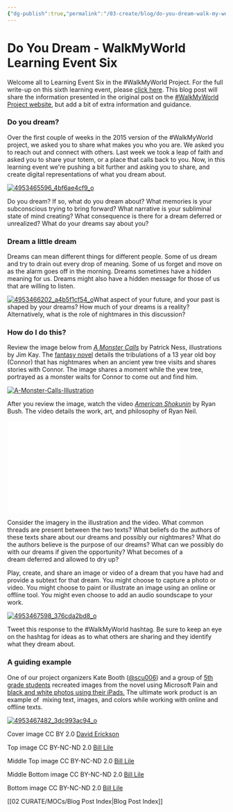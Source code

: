 ```yaml
---
{"dg-publish":true,"permalink":"/03-create/blog/do-you-dream-walk-my-world-learning-event-six/","title":"Do You Dream - #WalkMyWorld Learning Event Six","tags":["walkmyworld"]}
---
```


# Do You Dream - WalkMyWorld Learning Event Six

Welcome all to Learning Event Six in the #WalkMyWorld Project. For the full write-up on this sixth learning event, please [click here](https://sites.google.com/site/walkmyworldproject/2015-learning-events/i-dream). This blog post will share the information presented in the original post on the [#WalkMyWorld Project website](https://sites.google.com/site/walkmyworldproject/), but add a bit of extra information and guidance.

### Do you dream?

Over the first couple of weeks in the 2015 version of the #WalkMyWorld project, we asked you to share what makes you who you are. We asked you to reach out and connect with others. Last week we took a leap of faith and asked you to share your totem, or a place that calls back to you. Now, in this learning event we're pushing a bit further and asking you to share, and create digital representations of what you dream about.

[![4953465596_4bf6ae4cf9_o](images/4953465596_4bf6ae4cf9_o-470x260.png)](http://wiobyrne.com/wp-content/uploads/2015/02/4953465596_4bf6ae4cf9_o.png)

Do you dream? If so, what do you dream about? What memories is your subconscious trying to bring forward? What narrative is your subliminal state of mind creating? What consequence is there for a dream deferred or unrealized? What do your dreams say about you?

### Dream a little dream

Dreams can mean different things for different people. Some of us dream and try to drain out every drop of meaning. Some of us forget and move on as the alarm goes off in the morning. Dreams sometimes have a hidden meaning for us. Dreams might also have a hidden message for those of us that are willing to listen.

[![4953466202_a4b5f1cf54_o](images/4953466202_a4b5f1cf54_o-470x260.png)](http://wiobyrne.com/wp-content/uploads/2015/02/4953466202_a4b5f1cf54_o.png)What aspect of your future, and your past is shaped by your dreams? How much of your dreams is a reality? Alternatively, what is the role of nightmares in this discussion?

### How do I do this?

Review the image below from [_A Monster Calls_](http://en.wikipedia.org/wiki/A_Monster_Calls) by Patrick Ness, illustrations by Jim Kay. The [fantasy novel](http://en.wikipedia.org/wiki/A_Monster_Calls) details the tribulations of a 13 year old boy (Connor) that has nightmares when an ancient yew tree visits and shares stories with Connor. The image shares a moment while the yew tree, portrayed as a monster waits for Connor to come out and find him.

[![A-Monster-Calls-Illustration](images/A-Monster-Calls-Illustration-470x260.jpg)](http://wiobyrne.com/wp-content/uploads/2015/02/A-Monster-Calls-Illustration.jpg)

After you review the image, watch the video [_American Shokunin_](https://vimeo.com/119134995) by Ryan Bush. The video details the work, art, and philosophy of Ryan Neil.

<iframe src="//player.vimeo.com/video/119134995?color=ffffff&amp;title=0&amp;byline=0&amp;portrait=0&amp;badge=0" width="400" height="211" frameborder="0" allowfullscreen="allowfullscreen"></iframe>

Consider the imagery in the illustration and the video. What common threads are present between the two texts? What beliefs do the authors of these texts share about our dreams and possibly our nightmares? What do the authors believe is the purpose of our dreams? What can we possibly do with our dreams if given the opportunity? What becomes of a dream deferred and allowed to dry up?

Play, create, and share an image or video of a dream that you have had and provide a subtext for that dream. You might choose to capture a photo or video. You might choose to paint or illustrate an image using an online or offline tool. You might even choose to add an audio soundscape to your work.

[![4953467598_376cda2bd8_o](images/4953467598_376cda2bd8_o-470x260.png)](http://wiobyrne.com/wp-content/uploads/2015/02/4953467598_376cda2bd8_o.png)

Tweet this response to the #WalkMyWorld hashtag. Be sure to keep an eye on the hashtag for ideas as to what others are sharing and they identify what they dream about.

### A guiding example

One of our project organizers Kate Booth ([@scu006](https://twitter.com/scu006)) and a group of [5th grade students](http://southgraftonpublicschool.edublogs.org/2014-11-11/a-monster-calls-visual-literacy/) recreated images from the novel using Microsoft Pain and [black and white photos using their iPads.](http://southgraftonpublicschool.edublogs.org/2014-12-15/a-monster-calls-photography-5dz/) The ultimate work product is an example of  mixing text, images, and colors while working with online and offline texts.

[![4953467482_3dc993ac94_o](images/4953467482_3dc993ac94_o-470x260.png)](http://wiobyrne.com/wp-content/uploads/2015/02/4953467482_3dc993ac94_o.png)

Cover image CC BY 2.0 [David Erickson](https://www.flickr.com/photos/e-strategycom/1054179588)

Top image CC BY-NC-ND 2.0 [Bill Lile](https://www.flickr.com/photos/blile59/4953465596)

Middle Top image CC BY-NC-ND 2.0 [Bill Lile](https://www.flickr.com/photos/blile59/4953466202)

Middle Bottom image CC BY-NC-ND 2.0 [Bill Lile](https://www.flickr.com/photos/blile59/4953467598)

Bottom image CC BY-NC-ND 2.0 [Bill Lile](https://www.flickr.com/photos/blile59/4953467482)

[[02 CURATE/MOCs/Blog Post Index\|Blog Post Index]]